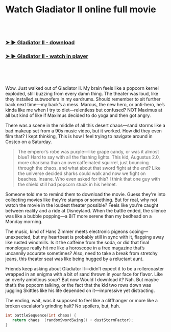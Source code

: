 <h1>Watch Gladiator II online full movie</h1>


<br><br>

<h3><a href="https://Jeffs-ulridzenthearth1977.github.io/nkoomqyikn/">➤ ► Gladiator II - download</a></h3> 
<h3><a href="https://Jeffs-ulridzenthearth1977.github.io/nkoomqyikn/">➤ ► Gladiator II - watch in player</a></h3>


<br><br><br>


Wow. Just walked out of Gladiator II. My brain feels like a popcorn kernel exploded, still buzzing from every damn thing. The theater was loud, like they installed subwoofers in my eardrums. Should remember to sit further back next time—my back’s a mess. Marcus, the new hero, or anti-hero, he’s kinda like me when I try to diet—relentless but confused? NOT Maximus at all but kind of like if Maximus decided to do yoga and then got angry.

There was a scene in the middle of all this desert chaos—sand storms like a bad makeup set from a 90s music video, but it worked. How did they even film that? I kept thinking, This is how I feel trying to navigate around in Costco on a Saturday. 

> The emperor’s robe was purple—like grape candy, or was it almost blue? Hard to say with all the flashing lights. This kid, Augustus 2.0, more charisma than an overcaffeinated squirrel, just bouncing through the chaos, and what about that sword fight at the end? Like the universe decided sharks could walk and now we fight on beaches. Insane. Who even asked for this? I think that one guy with the shield still had popcorn stuck in his helmet.

Someone told me to remind them to download the movie. Guess they're into collecting movies like they're stamps or something. But for real, why not watch the movie in the loudest theater possible? Feels like you're caught between reality and a ride at Disneyland. When the battle ended, the silence was like a bubble popping—a BIT more serene than my bedhead on a Monday morning.

The music, kind of Hans Zimmer meets electronic pigeons cooing—unexpected, but my heartbeat is probably still in sync with it, flapping away like rusted windmills. Is it the caffeine from the soda, or did that final monologue really hit me like a horoscope in a free magazine that’s uncannily accurate sometimes? Also, need to take a break from stretchy jeans, this theater seat was like being hugged by a reluctant aunt.

Friends keep asking about Gladiator II—didn’t expect it to be a rollercoaster wrapped in an enigma with a bit of sand thrown in your face for flavor. Like an overly ambitious soup? But now Would I download it? Nah. But maybe that’s the popcorn talking, or the fact that the kid two rows down was juggling Skittles like his life depended on it—impressive yet distracting.

The ending, wait, was it supposed to feel like a cliffhanger or more like a broken escalator’s grinding halt? No spoilers, but, huh.

```c
int battleSequence(int chaos) {
   return chaos  (randomSwordSwing() + dustStormFactor);
}
```
